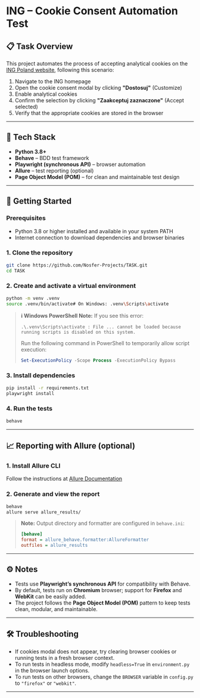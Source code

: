 # ING – Cookie Consent Automation Test

## 📋 Task Overview

This project automates the process of accepting analytical cookies on the [ING Poland website](https://www.ing.pl), following this scenario:

1. Navigate to the ING homepage
2. Open the cookie consent modal by clicking **"Dostosuj"** (Customize)
3. Enable analytical cookies
4. Confirm the selection by clicking **"Zaakceptuj zaznaczone"** (Accept selected)
5. Verify that the appropriate cookies are stored in the browser

---

## 🧪 Tech Stack

- **Python 3.8+**
- **Behave** – BDD test framework
- **Playwright (synchronous API)** – browser automation
- **Allure** – test reporting (optional)
- **Page Object Model (POM)** – for clean and maintainable test design

---

## 🚀 Getting Started

### Prerequisites

- Python 3.8 or higher installed and available in your system PATH
- Internet connection to download dependencies and browser binaries

### 1. Clone the repository

```bash
git clone https://github.com/Nosfer-Projects/TASK.git
cd TASK
```

### 2. Create and activate a virtual environment

```bash
python -m venv .venv
source .venv/bin/activate# On Windows: .venv\Scripts\activate
```

> **ℹ️ Windows PowerShell Note:**
> If you see this error:
> ```
> .\.venv\Scripts\activate : File ... cannot be loaded because running scripts is disabled on this system.
> ```
> Run the following command in PowerShell to temporarily allow script execution:
> ```powershell
> Set-ExecutionPolicy -Scope Process -ExecutionPolicy Bypass
> ```

### 3. Install dependencies

```bash
pip install -r requirements.txt
playwright install
```

### 4. Run the tests

```bash
behave
```

---

## 📈 Reporting with Allure (optional)

### 1. Install Allure CLI

Follow the instructions at [Allure Documentation](https://docs.qameta.io/allure/#_get_started)

### 2. Generate and view the report

```bash
behave
allure serve allure_results/
```

> **Note:** Output directory and formatter are configured in `behave.ini`:
> ```ini
> [behave]
> format = allure_behave.formatter:AllureFormatter
> outfiles = allure_results
> ```

---

## ⚙️ Notes

- Tests use **Playwright’s synchronous API** for compatibility with Behave.
- By default, tests run on **Chromium** browser; support for **Firefox** and **WebKit** can be easily added.
- The project follows the **Page Object Model (POM)** pattern to keep tests clean, modular, and maintainable.

---

## 🛠 Troubleshooting

- If cookies modal does not appear, try clearing browser cookies or running tests in a fresh browser context.
- To run tests in headless mode, modify `headless=True` in `environment.py` in the browser launch options.
- To run tests on other browsers, change the `BROWSER` variable in `config.py` to `"firefox"` or `"webkit"`.

---
